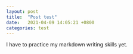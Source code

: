 ```yaml
---
layout: post
title:  "Post test"
date:   2021-04-09 14:05:21 +0800
categories: test
---
```

I have to practice my markdown writing skills yet.
